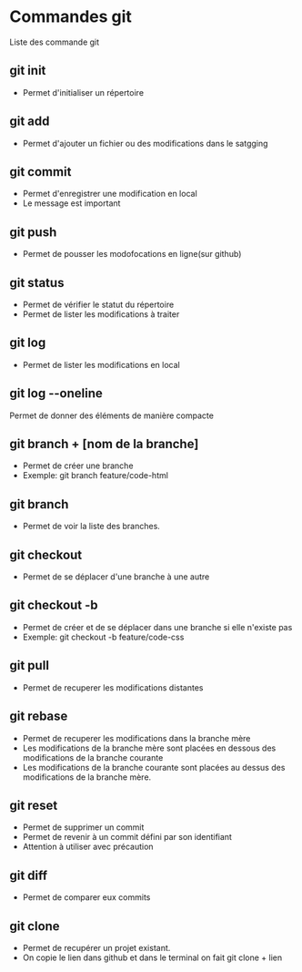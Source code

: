 # Commandes git

Liste des commande git

## git init
- Permet d'initialiser un répertoire

## git add
- Permet d'ajouter un fichier ou des modifications dans le satgging

## git commit 
- Permet d'enregistrer une modification en local
- Le message est important

## git push
- Permet de pousser les modofocations en ligne(sur github)

## git status
  - Permet de vérifier le statut du répertoire
  - Permet de lister les modifications à traiter

## git log
- Permet de lister les modifications en local

## git log --oneline
Permet de donner des éléments de manière compacte

## git branch + [nom de la branche]
- Permet de créer une branche
- Exemple: git branch feature/code-html

## git branch
- Permet de voir la liste des branches.

## git checkout
- Permet de se déplacer d'une branche à une autre

## git checkout -b 
- Permet de créer et de se déplacer dans une branche si elle n'existe pas
- Exemple: git checkout -b feature/code-css

## git pull
- Permet de recuperer les modifications distantes

## git rebase
- Permet de recuperer les modifications dans la branche mère
- Les modifications de la branche mère sont placées en dessous des modifications de la branche courante
- Les modifications de la branche courante sont placées au dessus des modifications de la branche mère.


## git reset
- Permet de supprimer un commit
- Permet de revenir à un commit défini par son identifiant
- Attention à utiliser avec précaution

## git diff
- Permet de comparer eux commits

## git clone
- Permet de recupérer un projet existant. 
- On copie le lien dans github et dans le terminal on fait git clone + lien
